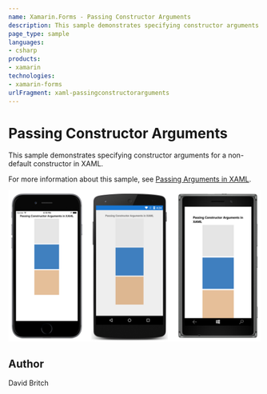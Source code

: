 ```yaml
---
name: Xamarin.Forms - Passing Constructor Arguments
description: This sample demonstrates specifying constructor arguments for a non-default constructor in XAML.
page_type: sample
languages:
- csharp
products:
- xamarin
technologies:
- xamarin-forms
urlFragment: xaml-passingconstructorarguments
---
```

# Passing Constructor Arguments

This sample demonstrates specifying constructor arguments for a non-default constructor in XAML.

For more information about this sample, see [Passing Arguments in XAML](https://developer.xamarin.com/guides/xamarin-forms/xaml/passing-arguments/).

![Passing Constructor Arguments application screenshot](Screenshots/01All.png "Passing Constructor Arguments application screenshot")

## Author

David Britch
